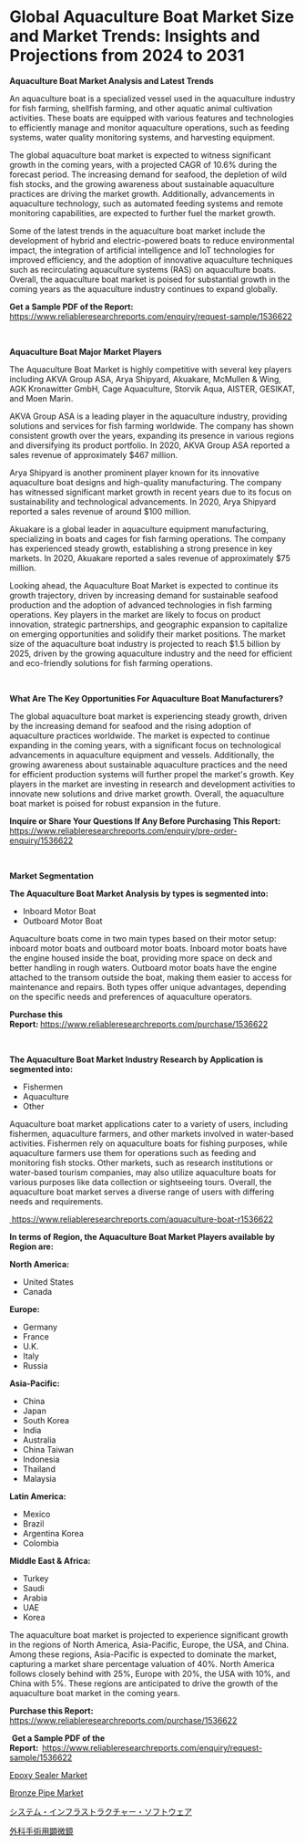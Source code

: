 <p><h1>Global Aquaculture Boat Market Size and Market Trends: Insights and Projections from 2024 to 2031</h1></p><p><strong>Aquaculture Boat Market Analysis and Latest Trends</strong></p>
<p><p>An aquaculture boat is a specialized vessel used in the aquaculture industry for fish farming, shellfish farming, and other aquatic animal cultivation activities. These boats are equipped with various features and technologies to efficiently manage and monitor aquaculture operations, such as feeding systems, water quality monitoring systems, and harvesting equipment.</p><p>The global aquaculture boat market is expected to witness significant growth in the coming years, with a projected CAGR of 10.6% during the forecast period. The increasing demand for seafood, the depletion of wild fish stocks, and the growing awareness about sustainable aquaculture practices are driving the market growth. Additionally, advancements in aquaculture technology, such as automated feeding systems and remote monitoring capabilities, are expected to further fuel the market growth.</p><p>Some of the latest trends in the aquaculture boat market include the development of hybrid and electric-powered boats to reduce environmental impact, the integration of artificial intelligence and IoT technologies for improved efficiency, and the adoption of innovative aquaculture techniques such as recirculating aquaculture systems (RAS) on aquaculture boats. Overall, the aquaculture boat market is poised for substantial growth in the coming years as the aquaculture industry continues to expand globally.</p></p>
<p><strong>Get a Sample PDF of the Report:&nbsp;</strong> <a href="https://www.reliableresearchreports.com/enquiry/request-sample/1536622">https://www.reliableresearchreports.com/enquiry/request-sample/1536622</a></p>
<p>&nbsp;</p>
<p><strong>Aquaculture Boat Major Market Players</strong></p>
<p><p>The Aquaculture Boat Market is highly competitive with several key players including AKVA Group ASA, Arya Shipyard, Akuakare, McMullen & Wing, AGK Kronawitter GmbH, Cage Aquaculture, Storvik Aqua, AISTER, GESIKAT, and Moen Marin.</p><p>AKVA Group ASA is a leading player in the aquaculture industry, providing solutions and services for fish farming worldwide. The company has shown consistent growth over the years, expanding its presence in various regions and diversifying its product portfolio. In 2020, AKVA Group ASA reported a sales revenue of approximately $467 million.</p><p>Arya Shipyard is another prominent player known for its innovative aquaculture boat designs and high-quality manufacturing. The company has witnessed significant market growth in recent years due to its focus on sustainability and technological advancements. In 2020, Arya Shipyard reported a sales revenue of around $100 million.</p><p>Akuakare is a global leader in aquaculture equipment manufacturing, specializing in boats and cages for fish farming operations. The company has experienced steady growth, establishing a strong presence in key markets. In 2020, Akuakare reported a sales revenue of approximately $75 million.</p><p>Looking ahead, the Aquaculture Boat Market is expected to continue its growth trajectory, driven by increasing demand for sustainable seafood production and the adoption of advanced technologies in fish farming operations. Key players in the market are likely to focus on product innovation, strategic partnerships, and geographic expansion to capitalize on emerging opportunities and solidify their market positions. The market size of the aquaculture boat industry is projected to reach $1.5 billion by 2025, driven by the growing aquaculture industry and the need for efficient and eco-friendly solutions for fish farming operations.</p></p>
<p>&nbsp;</p>
<p><strong>What Are The Key Opportunities For Aquaculture Boat Manufacturers?</strong></p>
<p><p>The global aquaculture boat market is experiencing steady growth, driven by the increasing demand for seafood and the rising adoption of aquaculture practices worldwide. The market is expected to continue expanding in the coming years, with a significant focus on technological advancements in aquaculture equipment and vessels. Additionally, the growing awareness about sustainable aquaculture practices and the need for efficient production systems will further propel the market's growth. Key players in the market are investing in research and development activities to innovate new solutions and drive market growth. Overall, the aquaculture boat market is poised for robust expansion in the future.</p></p>
<p><strong>Inquire or Share Your Questions If Any Before Purchasing This Report:</strong> <a href="https://www.reliableresearchreports.com/enquiry/pre-order-enquiry/1536622">https://www.reliableresearchreports.com/enquiry/pre-order-enquiry/1536622</a></p>
<p>&nbsp;</p>
<p><strong>Market Segmentation</strong></p>
<p><strong>The Aquaculture Boat Market Analysis by types is segmented into:</strong></p>
<p><ul><li>Inboard Motor Boat</li><li>Outboard Motor Boat</li></ul></p>
<p><p>Aquaculture boats come in two main types based on their motor setup: inboard motor boats and outboard motor boats. Inboard motor boats have the engine housed inside the boat, providing more space on deck and better handling in rough waters. Outboard motor boats have the engine attached to the transom outside the boat, making them easier to access for maintenance and repairs. Both types offer unique advantages, depending on the specific needs and preferences of aquaculture operators.</p></p>
<p><strong>Purchase this Report:&nbsp;</strong><a href="https://www.reliableresearchreports.com/purchase/1536622">https://www.reliableresearchreports.com/purchase/1536622</a></p>
<p>&nbsp;</p>
<p><strong>The Aquaculture Boat Market Industry Research by Application is segmented into:</strong></p>
<p><ul><li>Fishermen</li><li>Aquaculture</li><li>Other</li></ul></p>
<p><p>Aquaculture boat market applications cater to a variety of users, including fishermen, aquaculture farmers, and other markets involved in water-based activities. Fishermen rely on aquaculture boats for fishing purposes, while aquaculture farmers use them for operations such as feeding and monitoring fish stocks. Other markets, such as research institutions or water-based tourism companies, may also utilize aquaculture boats for various purposes like data collection or sightseeing tours. Overall, the aquaculture boat market serves a diverse range of users with differing needs and requirements.</p></p>
<p><a href="https://www.reliableresearchreports.com/aquaculture-boat-r1536622">&nbsp;https://www.reliableresearchreports.com/aquaculture-boat-r1536622</a></p>
<p><strong>In terms of Region, the Aquaculture Boat Market Players available by Region are:</strong></p>
<p>
    <p> <strong> North America: </strong>
        <ul>
            <li>United States</li>
            <li>Canada</li>
        </ul>
        </p> 
    <p> <strong> Europe: </strong>
        <ul>
            <li>Germany</li>
            <li>France</li>
            <li>U.K.</li>
            <li>Italy</li>
            <li>Russia</li>
        </ul>
        </p> 
    <p> <strong> Asia-Pacific: </strong>
        <ul>
            <li>China</li>
            <li>Japan</li>
            <li>South Korea</li>
            <li>India</li>
            <li>Australia</li>
            <li>China Taiwan</li>
            <li>Indonesia</li>
            <li>Thailand</li>
            <li>Malaysia</li>
        </ul>
        </p> 
    <p> <strong> Latin America: </strong>
        <ul>
            <li>Mexico</li>
            <li>Brazil</li>
            <li>Argentina Korea</li>
            <li>Colombia</li>
        </ul>
        </p> 
    <p> <strong> Middle East & Africa: </strong>
        <ul>
            <li>Turkey</li>
            <li>Saudi</li>
            <li>Arabia</li>
            <li>UAE</li>
            <li>Korea</li>
        </ul>
    </p>
    </p>
<p><p>The aquaculture boat market is projected to experience significant growth in the regions of North America, Asia-Pacific, Europe, the USA, and China. Among these regions, Asia-Pacific is expected to dominate the market, capturing a market share percentage valuation of 40%. North America follows closely behind with 25%, Europe with 20%, the USA with 10%, and China with 5%. These regions are anticipated to drive the growth of the aquaculture boat market in the coming years.</p></p>
<p><strong>Purchase this Report: </strong><a href="https://www.reliableresearchreports.com/purchase/1536622">https://www.reliableresearchreports.com/purchase/1536622</a></p>
<p>&nbsp;<strong>Get a Sample PDF of the Report:&nbsp;&nbsp;</strong><a href="https://www.reliableresearchreports.com/enquiry/request-sample/1536622">https://www.reliableresearchreports.com/enquiry/request-sample/1536622</a></p>
<p><strong></strong></p>
<p><p><a href="https://issuu.com/reportprime-2/docs/epoxy-sealer-market-size-2030.pptx">Epoxy Sealer Market</a></p><p><a href="https://issuu.com/reportprime-2/docs/bronze-pipe-market-size-2030.pptx">Bronze Pipe Market</a></p><p><a href="https://github.com/marbadji/Market-Research-Report-List-1/blob/main/285598536555.md">システム・インフラストラクチャー・ソフトウェア</a></p><p><a href="https://github.com/ddwcuskozol07187/Market-Research-Report-List-1/blob/main/497861536554.md">外科手術用顕微鏡</a></p></p>